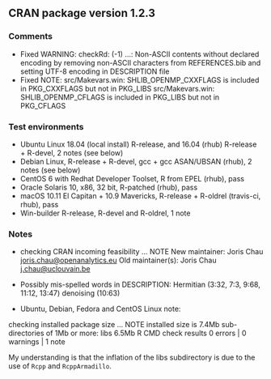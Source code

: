 ## CRAN package version 1.2.3

### Comments

- Fixed WARNING:
     checkRd: (-1) ...: Non-ASCII contents without declared encoding
  by removing non-ASCII characters from REFERENCES.bib and setting 
  UTF-8 encoding in DESCRIPTION file 
- Fixed NOTE:
     src/Makevars.win: SHLIB_OPENMP_CXXFLAGS is included in PKG_CXXFLAGS but not in PKG_LIBS
     src/Makevars.win: SHLIB_OPENMP_CFLAGS is included in PKG_LIBS but not in PKG_CFLAGS


### Test environments

* Ubuntu Linux 18.04 (local install) R-release, and 16.04 (rhub) R-release + R-devel, 2 notes (see below)
* Debian Linux, R-release + R-devel, gcc + gcc ASAN/UBSAN (rhub), 2 notes (see below)
* CentOS 6 with Redhat Developer Toolset, R from EPEL (rhub), pass
* Oracle Solaris 10, x86, 32 bit, R-patched (rhub), pass
* macOS 10.11 El Capitan + 10.9 Mavericks, R-release + R-oldrel (travis-ci, rhub), pass
* Win-builder R-release, R-devel and R-oldrel, 1 note

### Notes

* checking CRAN incoming feasibility ... NOTE
New maintainer:
  Joris Chau <joris.chau@openanalytics.eu>
Old maintainer(s):
  Joris Chau <j.chau@uclouvain.be>

* Possibly mis-spelled words in DESCRIPTION:
  Hermitian (3:32, 7:3, 9:68, 11:12, 13:47)
  denoising (10:63)
  
* Ubuntu, Debian, Fedora and CentOS Linux note:

checking installed package size ... NOTE
  installed size is  7.4Mb
  sub-directories of 1Mb or more:
    libs   6.5Mb
R CMD check results
0 errors | 0 warnings | 1 note 

My understanding is that the inflation of the libs subdirectory is due to the use of `Rcpp` and `RcppArmadillo`. 
